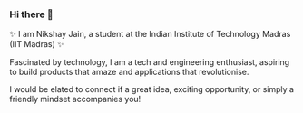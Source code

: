 ### Hi there 👋
✨ I am Nikshay Jain, a student at the Indian Institute of Technology Madras (IIT Madras) ✨

Fascinated by technology, I am a tech and engineering enthusiast, aspiring to build products that amaze and applications that revolutionise.

I would be elated to connect if a great idea, exciting opportunity, or simply a friendly mindset accompanies you!

<!--
**Nikshay-Jain/Nikshay-Jain** is a ✨ _special_ ✨ repository because its `README.md` (this file) appears on your GitHub profile.

Here are some ideas to get you started:

- 🔭 I’m currently working on ...
- 🌱 I’m currently learning ...
- 👯 I’m looking to collaborate on ...
- 🤔 I’m looking for help with ...
- 💬 Ask me about ...
- 📫 How to reach me: ...
- 😄 Pronouns: ...
- ⚡ Fun fact: ...
-->
